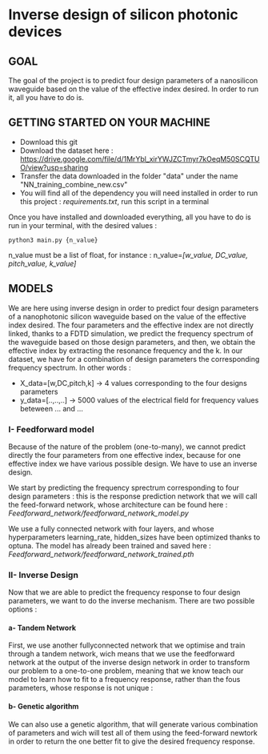 # Inverse design of silicon photonic devices

## GOAL 

The goal of the project is to predict four design parameters of a nanosilicon waveguide based on the value of the effective index desired. 
In order to run it, all you have to do is.

## GETTING STARTED ON YOUR MACHINE

- Download this git
- Download the dataset here : https://drive.google.com/file/d/1MrYbl_xirYWJZCTmyr7kOeqM50SCQTUO/view?usp=sharing
- Transfer the data downloaded in the folder "data" under the name "NN_training_combine_new.csv"
- You will find all of the dependency you will need installed in order to run this project : *requirements.txt*, run this script in a terminal

Once you have installed and downloaded everything, all you have to do is run in your terminal, with the desired values :
```
python3 main.py {n_value}
```
n_value must be a list of float, for instance : n_value=*[w_value, DC_value, pitch_value, k_value]*

## MODELS
We are here using inverse design in order to predict four design parameters of a nanophotonic silicon waveguide based on the value of the effective index desired.
The four parameters and the effective index are not directly linked, thanks to a FDTD simulation, we predict the frequency spectrum of the waveguide based on those design parameters, and then, we obtain the effective index by extracting the resonance frequency and the k. 
In our dataset, we have for a combination of design parameters the corresponding frequency spectrum. 
In other words : 
- X_data=[w,DC,pitch,k] -> 4 values corresponding to the four designs parameters 
- y_data=[..,..,..] -> 5000 values of the electrical field for frequency values beteween ... and ...

### I- Feedforward model

Because of the nature of the problem (one-to-many), we cannot predict directly the four parameters from one effective index, because for one effective index we have various possible design. We have to use an inverse design. 

We start by predicting the frequency sprectrum corresponding to four design parameters : this is the response prediction network that we will call the feed-forward network, whose architecture can be found here : *Feedforward_network/feedforward_network_model.py*

We use a fully connected network with four layers, and whose hyperparameters learning_rate, hidden_sizes have been optimized thanks to optuna.
The model has already been trained and saved here : *Feedforward_network/feedforward_network_trained.pth*

### II- Inverse Design 
Now that we are able to predict the frequency response to four design parameters, we want to do the inverse mechanism. There are two possible options :

####    a- Tandem Network
First, we use another fullyconnected network that we optimise and train through a tandem network, wich means that we use the feedforward network at the output of the inverse design network in order to transform our problem to a one-to-one problem, meaning that we know teach our model to learn how to fit to a frequency response, rather than the fous parameters, whose response is not unique : 

####    b- Genetic algorithm
We can also use a genetic algorithm, that will generate various combination of parameters and wich will test all of them using the feed-forward newtork in order to return the one better fit to give the desired frequency response.


